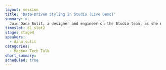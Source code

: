 ```yaml
---
layout: session
title: 'Data-Driven Styling in Studio (Live Demo)'
summary: >-
  Join Dana Sulit, a designer and engineer on the Studio team, as she demonstrates how to use Studio's newest data-driven styling features to create custom base maps and visualizations.
timeslot: d1_slot2
stage: stage4
speakers:
  - dana-sulit
categories:
  - Mapbox Tech Talk
short_summary:
scheduled: true
---
```


